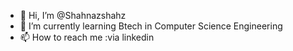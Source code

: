 - 👋 Hi, I’m @Shahnazshahz
- 🌱 I’m currently learning Btech in Computer Science Engineering
- 📫 How to reach me :via linkedin

<!---
Shahnazshahz/Shahnazshahz is a ✨ special ✨ repository because its `README.md` (this file) appears on your GitHub profile.
You can click the Preview link to take a look at your changes.
--->

